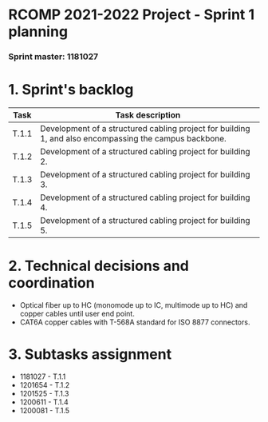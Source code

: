 RCOMP 2021-2022 Project - Sprint 1 planning
===========================================
### Sprint master: 1181027 ###

# 1. Sprint's backlog #

Task  |  Task description
------|---------------------------------------------------------------------------------------------------------
T.1.1 | Development of a structured cabling project for building 1, and also encompassing the campus backbone.
T.1.2 | Development of a structured cabling project for building 2.
T.1.3 | Development of a structured cabling project for building 3.
T.1.4 | Development of a structured cabling project for building 4.
T.1.5 | Development of a structured cabling project for building 5.

# 2. Technical decisions and coordination #

  * Optical fiber up to HC (monomode up to IC, multimode up to HC) and copper cables until user end point.
  * CAT6A copper cables with T-568A standard for ISO 8877 connectors.
  
# 3. Subtasks assignment #

  * 1181027 - T.1.1
  * 1201654 - T.1.2
  * 1201525 - T.1.3
  * 1200611 - T.1.4
  * 1200081 - T.1.5
